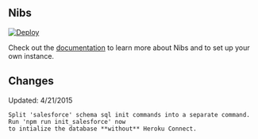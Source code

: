 ## Nibs

[![Deploy](https://www.herokucdn.com/deploy/button.png)](https://heroku.com/deploy)

Check out the [documentation](http://heroku.github.io/nibs) to learn more about Nibs and to set up your own instance.

## Changes

Updated: 4/21/2015

    Split 'salesforce' schema sql init commands into a separate command. Run 'npm run init_salesforce' now
    to intialize the database **without** Heroku Connect.
    